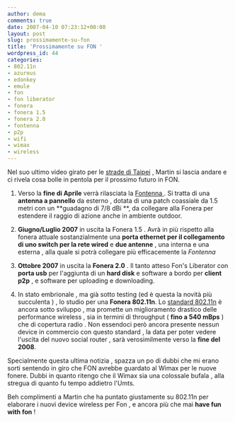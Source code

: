 ```yaml
---
author: dema
comments: true
date: 2007-04-10 07:23:12+00:00
layout: post
slug: prossimamente-su-fon
title: 'Prossimamente su FON '
wordpress_id: 44
categories:
- 802.11n
- azureus
- edonkey
- emule
- fon
- fon liberator
- fonera
- fonera 1.5
- fonera 2.0
- fontenna
- p2p
- wifi
- wimax
- wireless
---
```


Nel suo ultimo video girato per le [strade di Taipei](http://fonblog.tumblr.com/post/668496) , Martin si lascia andare e ci rivela cosa bolle in pentola per il prossimo futuro in FON.



	
  1. Verso la **fine di Aprile** verrà rilasciata la [Fontenna ](http://blog.fon.com/en/archive/gadgets/fontenna-update.html). Si tratta di una **antenna a pannello** da esterno , dotata di una patch coassiale da 1.5 metri con un **guadagno di 7/8 dBi **, da collegare alla Fonera per estendere il raggio di azione anche in ambiente outdoor.

	
  2. **Giugno/Luglio 2007** in uscita la Fonera 1.5 . Avrà in più rispetto alla fonera attuale sostanzialmente una **porta ethernet per il collegamento di uno switch per la rete wired** e **due antenne** , una interna e una esterna , alla quale si potrà collegare più efficacemente la _Fontenna_

	
  3. **Ottobre 2007** in uscita la **Fonera 2.0** . Il tanto atteso Fon's Liberator con **porta usb** per l'aggiunta di un **hard disk** e software a bordo per **client p2p** , e software per uploading e downloading.

	
  4. In stato embrionale , ma già sotto testing (ed è questa la novità più succulenta ) , lo studio per una **Fonera 802.11n**. Lo [standard 802.11n](http://www.oreilly.com/catalog/802dot112/chapter/ch15.pdf) è ancora sotto sviluppo , ma promette un miglioramento drastico delle performance wireless , sia in termini di throughput ( **fino a 540 mBps** ) che di copertura radio . Non essendoci però ancora presente nessun device in commercio con questo standard , la data per poter vedere l'uscita del nuovo social router , sarà verosimilmente verso la **fine del 2008**.


Specialmente questa ultima notizia , spazza un po di dubbi che  mi erano sorti sentendo in giro che FON avrebbe guardato al Wimax per le nuove fonere. Dubbi in quanto ritengo che il Wimax sia una colossale bufala , alla stregua di quanto fu tempo addietro l'Umts.

Beh complimenti a Martin che ha puntato giustamente su 802.11n per elaborare i nuovi device wireless per Fon , e ancora più che mai **have fun with fon** !
